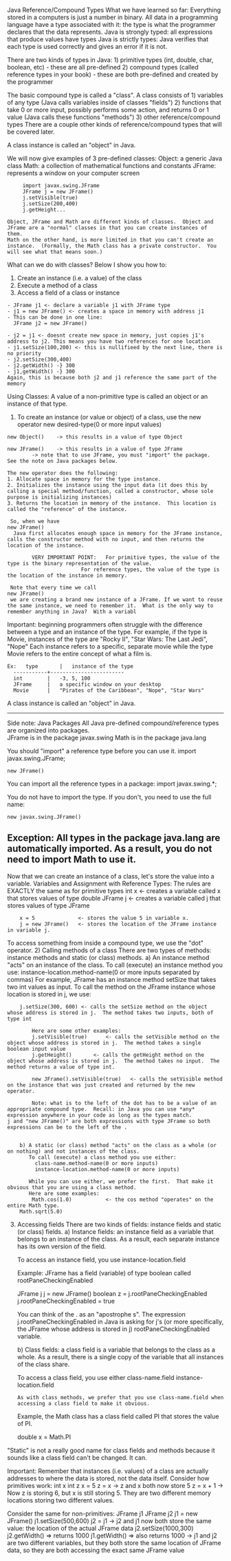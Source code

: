 Java Reference/Compound Types
  What we have learned so far:
    Everything stored in a computers is just a number in binary.
    All data in a programming language have a type associated with it: the type is what the programmer declares that the data represents.
    Java is strongly typed: all expressions that produce values have types
    Java is strictly types: Java verifies that each type is used correctly and gives an error if it is not.

  There are two kinds of types in Java:
    1) primitive types (int, double, char, boolean, etc) - these are all pre-defined
    2) compound types (called reference types in your book) - these are both pre-defined and created by the programmer

  The basic compound type is called a "class".  A class consists of
    1) variables of any type (Java calls variables inside of classes "fields")
    2) functions that take 0 or more input, possibly performs some action, and returns 0 or 1 value (Java calls these functions "methods")
    3) other reference/compound types
  There are a couple other kinds of reference/compound types that will be covered later.

  A class instance is called an "object" in Java.

  We will now give examples of 3 pre-defined classes:
     Object:  a generic Java class
     Math:    a collection of mathematical functions and constants
     JFrame:  represents a window on your computer screen
```
     import javax.swing.JFrame
     JFrame j = new JFrame()
     j.setVisible(true)
     j.setSize(200,400)
     j.getHeight...
```

    Object, JFrame and Math are different kinds of classes.  Object and JFrame are a "normal" classes in that you can create instances of them.
    Math on the other hand, is more limited in that you can't create an instance.  (Formally, the Math class has a private constructor.  You will see what that means soon.)

What can we do with classes?  Below I show you how to:
  1) Create an instance (i.e. a value) of the class
  2) Execute a method of a class
  3) Access a field of a class or instance
```
- JFrame j1 <- declare a variable j1 with JFrame type
- j1 = new JFrame() <- creates a space in memory with address j1
- This can be done in one line:
  JFrame j2 = new JFrame()

- j2 = j1 <- doesnt create new space in memory, just copies j1's address to j2. This means you have two references for one location 
- j1.setSize(100,200) <- this is nullifieed by the next line, there is no priority
- j2.setSize(300,400)
- j2.getWidth() -} 300
- j1,getWidth() -} 300
Again, this is because both j2 and j1 reference the same part of the memory
```

Using Classes:
  A value of a non-primitive type is called an object or an instance of that type.

  1) To create an instance (or value or object) of a class, use the new operator
	new desired-type(0 or more input values)

	new Object()    -> this results in a value of type Object

	new JFrame()    -> this results in a value of type JFrame
			-> note that to use JFrame, you must "import" the package.  See the note on Java packages below.

    The new operator does the following:
	1. Allocate space in memory for the type instance.
	2. Initializes the instance using the input data (it does this by calling a special method/function, called a constructor, whose sole purpose is initializing instances)
	3. Returns the location in memory of the instance.  This location is called the "reference" of the instance.

     So, when we have
	new JFrame()
      Java first allocates enough space in memory for the JFrame instance, calls the constructor method with no input, and then returns the location of the instance.

			VERY IMPORTANT POINT:  	For primitive types, the value of the type is the binary representation of the value.
			       			For reference types, the value of the type is the location of the instance in memory.

     Note that every time we call 
	new JFrame()
     we are creating a brand new instance of a JFrame. If we want to reuse the same instance, we need to remember it.  What is the only way to remember anything in Java?  With a variabl


Important: beginning programmers often struggle with the difference between a type and an instance of the type.
   For example, if the type is Movie, instances of the type are "Rocky II", "Star Wars: The Last Jedi", "Nope"
     Each instance refers to a specific, separate movie while the type Movie refers to the entire concept of what a film is.

    Ex:   type       |   instance of the type
	  -----------+------------------------
	  int        |   -3, 5, 100
	  JFrame     |   a specific window on your desktop
	  Movie      |   "Pirates of the Caribbean", "Nope", "Star Wars"

  A class instance is called an "object" in Java.

--------------------------
Side note: Java Packages
   All Java pre-defined compound/reference types are organized into packages.  
   JFrame is in the package javax.swing
   Math is in the package java.lang

   You should "import" a reference type before you can use it.
	import javax.swing.JFrame;

	new JFrame()

   You can import all the reference types in a package:
	import javax.swing.*;

   You do not have to import the type.  If you don't, you need to use the full name:

	new javax.swing.JFrame()

   Exception:  All types in the package java.lang are automatically imported.
     As a result, you do not need to import Math to use it.
--------------------------

  Now that we can create an instance of a class, let's store the value into a variable.
    Variables and Assignment with Reference Types:
        The rules are EXACTLY the same as for primitive types
	    int x          <- creates a variable called x that stores values of type double
            JFrame j       <- creates a variable called j that stores values of type JFrame

	    x = 5              <- stores the value 5 in variable x.  
	    j = new JFrame()   <- stores the location of the JFrame instance in variable j. 


To access something from inside a compound type, we use the "dot" operator. 
  2) Calling methods of a class
      There are two types of methods: instance methods and static (or class) methods.
        a) An instance method "acts" on an instance of the class.
           To call (execute) an instance method you use:
                instance-location.method-name(0 or more inputs separated by commas)
           For example, JFrame has an instance method setSize that takes two int values as input.  To call the method on 
             the JFrame instance whose location is stored in j, we use:

		j.setSize(300, 600)	<- calls the setSize method on the object whose address is stored in j.  The method takes two inputs, both of type int

            Here are some other examples:
	        j.setVisible(true)		<- calls the setVisible method on the object whose address is stored in j.  The method takes a single boolean input value
	        j.getHeight()		<- calls the getHeight method on the object whose address is stored in j.  The method takes no input.  The method returns a value of type int.

	        new JFrame().setVisible(true)	<- calls the setVisible method on the instance that was just created and returned by the new operator.

            Note: what is to the left of the dot has to be a value of an appropriate compound type.  Recall: in Java you can use *any* expression anywhere in your code as long as the types match.
	j and "new JFrame()" are both expressions with type JFrame so both expressions can be to the left of the .


        b) A static (or class) method "acts" on the class as a whole (or on nothing) and not instances of the class.
           To call (execute) a class method you use either:
             class-name.method-name(0 or more inputs)
             instance-location.method-name(0 or more inputs)

           While you can use either, we prefer the first.  That make it obvious that you are using a class method.
           Here are some examples:
	     	Math.cos(1.0)			<- the cos method "operates" on the entire Math type.
		Math.sqrt(5.0)

  3) Accessing fields
     There are two kinds of fields: instance fields and static (or class) fields.
     a) Instance fields: an instance field as a variable that belongs to an instance of the class.
           As a result, each separate instance has its own version of the field.

        To access an instance field, you use
	     instance-location.field

        Example: JFrame has a field (variable) of type boolean called rootPaneCheckingEnabled

		JFrame j
		j = new JFrame()
		boolean z = j.rootPaneCheckingEnabled
		j.rootPaneCheckingEnabled = true

	  You can think of the . as an "apostrophe s".  The expression j.rootPaneCheckingEnabled in Java is asking for j's (or more specifically, the JFrame whose address is stored in j) rootPaneCheckingEnabled variable.

     b) Class fields: a class field is a variable that belongs to the class as a whole.
           As a result, there is a single copy of the variable that all instances of the class share.

        To access a class field, you use either
	     class-name.field
	     instance-location.field

         As with class methods, we prefer that you use class-name.field when accessing a class field to make it obvious.

	 Example, the Math class has a class field called PI that stores the value of PI.

	    double x = Math.PI

  "Static" is not a really good name for class fields and methods because it sounds like a class field can't be changed.  It can.


Important: Remember that instances (i.e. values) of a class are actually addresses to where the data is stored, not the data itself.
   Consider how primitives work:
	int x
	int z
	x = 5
	z = x         -> z and x both now store 5
	z = x + 1
	  -> Now z is storing 6, but x is still storing 5.  They are two different memory locations storing two different values.

   Consider the same for non-primitives:
	JFrame j1
	JFrame j2
	j1 = new JFrame()
	j1.setSize(500,600)
	j2 = j1         -> j2 and j1 now both store the same value: the location of the actual JFrame data
	j2.setSize(1000,300)
	j2.getWidth()   => returns 1000
	j1.getWidth()   => also returns 1000
	  -> j1 and j2 are two different variables, but they both store the same location of JFrame data, so they are both accessing the exact same JFrame value
